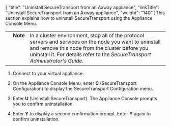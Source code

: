 {
    "title": "Uninstall SecureTransport from an Axway appliance",
    "linkTitle": "Uninstall SecureTransport from an Axway appliance",
    "weight": "140"
}This section explains how to uninstall SecureTransport using the Appliance Console Menu.

<table cellpadding="0" cellspacing="0">
   <col/>
   <col/>
   <col/>
      <tr>
         <td valign="top">         </td>
         <td valign="top"><span><b>Note</b></span>
         </td>
         <td data-mc-autonum="&lt;b&gt;Note&lt;/b&gt;" valign="top">In a cluster environment, stop all of the protocol servers and services on the node you want to uninstall and remove this node from the cluster before you uninstall it. For details refer to the <span data-cshid="admin" data-version="5.3.5"><em><span>SecureTransport</span> Administrator's Guide</em></span>.         </td>
      </tr>
</table>

1.  Connect to your virtual appliance.
2.  On the Appliance Console Menu, enter **C** (SecureTransport Configuration) to display the SecureTransport Configuration menu.
3.  Enter **U** (Uninstall SecureTransport). The Appliance Console prompts you to confirm uninstallation.
4.  Enter **Y** to display a second confirmation prompt. Enter **Y** again to confirm uninstallation.
